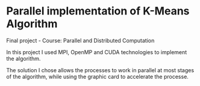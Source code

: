 # Parallel implementation of K-Means Algorithm

Final project - Course: Parallel and Distributed Computation 

In this project I used MPI, OpenMP and CUDA technologies to implement the algorithm.

The solution I chose allows the processes to work in parallel at most stages of the algorithm,
while using the graphic card to accelerate the processe.
